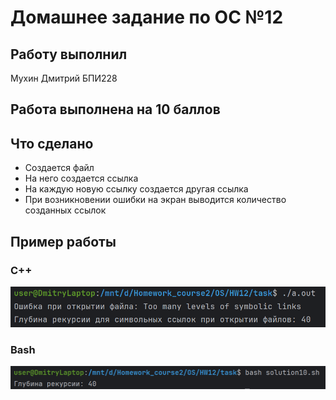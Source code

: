# Домашнее задание по ОС №12

## Работу выполнил
Мухин Дмитрий БПИ228

## Работа выполнена на 10 баллов

## Что сделано
- Создается файл
- На него создается ссылка
- На каждую новую ссылку создается другая ссылка
- При возникновении ошибки на экран выводится количество созданных ссылок

## Пример работы

### C++

![img.png](img.png)

### Bash

![img_1.png](img_1.png)